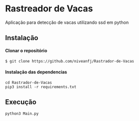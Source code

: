# Rastreador de Vacas
Aplicação para detecção de vacas utilizando ssd em python
## Instalação
#### Clonar o repositório
    $ git clone https://github.com/niveanfj/Rastrador-de-Vacas
#### Instalação das dependencias
    cd Rastrador-de-Vacas
    pip3 install -r requirements.txt
## Execução
    python3 Main.py
